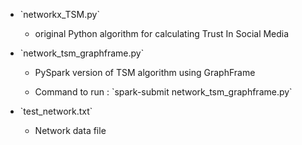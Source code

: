 <ul>
    <li>
    	`networkx_TSM.py`
    	<ul><li><p>original Python algorithm for calculating Trust In Social Media</p></li></ul>
    </li>
    <li>`network_tsm_graphframe.py`
    	<ul>
    		<li><p>PySpark version of TSM algorithm using GraphFrame</p></li>
    		<li><p>Command to run : `spark-submit network_tsm_graphframe.py`</p></li>
    	</ul>
    </li>
    <li>`test_network.txt`
    	<ul><li><p>Network data file</p></li></ul>
	</li>
</ul>


    

